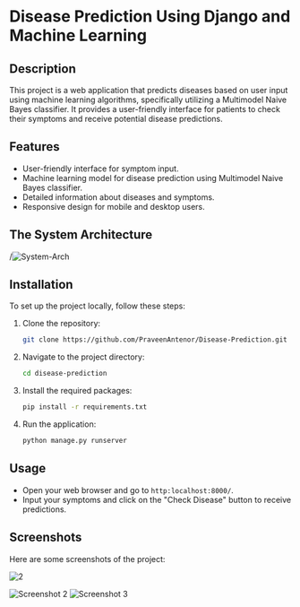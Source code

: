 # Disease Prediction Using Django and Machine Learning

## Description
This project is a web application that predicts diseases based on user input using machine learning algorithms, specifically utilizing a Multimodel Naive Bayes classifier. It provides a user-friendly interface for patients to check their symptoms and receive potential disease predictions.

 ## Features
 - User-friendly interface for symptom input.
 - Machine learning model for disease prediction using Multimodel Naive Bayes classifier.
 - Detailed information about diseases and symptoms.
 - Responsive design for mobile and desktop users.

## The System Architecture
 /![System-Arch](https://github.com/user-attachments/assets/fc6862cd-b259-4773-801b-44c6b509092e)


## Installation
 To set up the project locally, follow these steps:
 
 1. Clone the repository:
    ```bash
    git clone https://github.com/PraveenAntenor/Disease-Prediction.git
    ```
 2. Navigate to the project directory:
    ```bash
    cd disease-prediction
    ```
 3. Install the required packages:
    ```bash
    pip install -r requirements.txt
    ```
 4. Run the application:
    ```bash
    python manage.py runserver
    ```
 
 ## Usage
 - Open your web browser and go to `http:localhost:8000/`.
 - Input your symptoms and click on the "Check Disease" button to receive predictions.

## Screenshots
 Here are some screenshots of the project:
 
 ![2](https://github.com/user-attachments/assets/ed359ba7-a94c-44a9-abf4-d02074808780)

 ![Screenshot 2](images/2.png)
 ![Screenshot 3](images/3.png)
